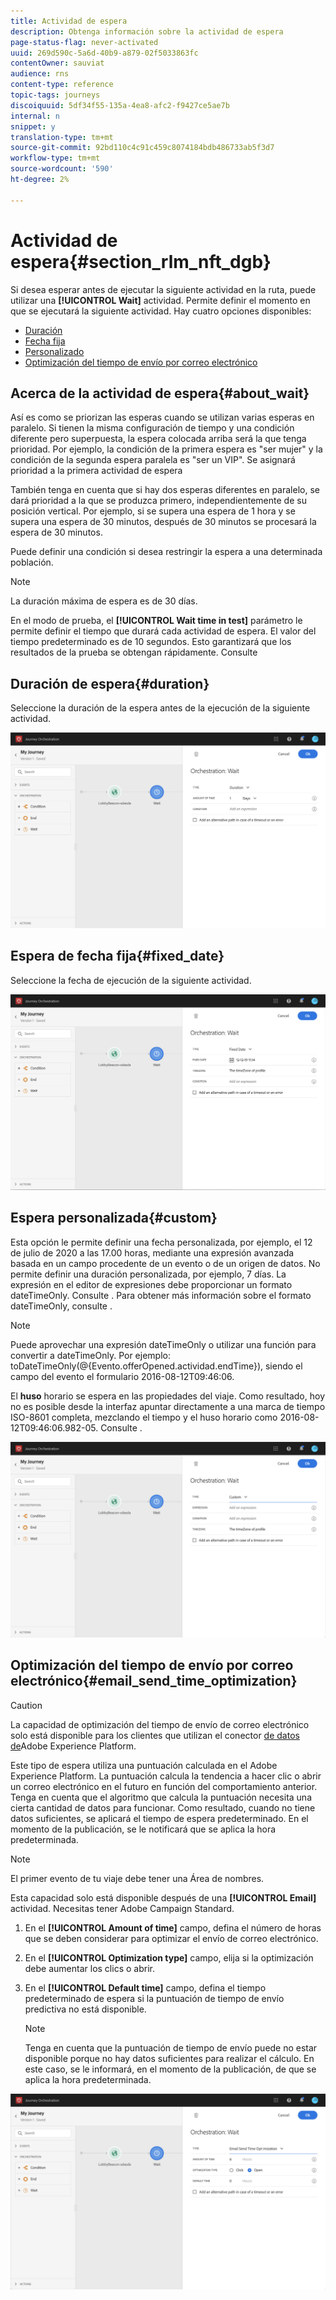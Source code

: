 ```yaml
---
title: Actividad de espera
description: Obtenga información sobre la actividad de espera
page-status-flag: never-activated
uuid: 269d590c-5a6d-40b9-a879-02f5033863fc
contentOwner: sauviat
audience: rns
content-type: reference
topic-tags: journeys
discoiquuid: 5df34f55-135a-4ea8-afc2-f9427ce5ae7b
internal: n
snippet: y
translation-type: tm+mt
source-git-commit: 92bd110c4c91c459c8074184bdb486733ab5f3d7
workflow-type: tm+mt
source-wordcount: '590'
ht-degree: 2%

---
```



# Actividad de espera{#section_rlm_nft_dgb}

Si desea esperar antes de ejecutar la siguiente actividad en la ruta, puede utilizar una **[!UICONTROL Wait]** actividad. Permite definir el momento en que se ejecutará la siguiente actividad. Hay cuatro opciones disponibles:

* [Duración](#duration)
* [Fecha fija](#fixed_date)
* [Personalizado](#custom)
* [Optimización del tiempo de envío por correo electrónico](#email_send_time_optimization)

## Acerca de la actividad de espera{#about_wait}

Así es como se priorizan las esperas cuando se utilizan varias esperas en paralelo. Si tienen la misma configuración de tiempo y una condición diferente pero superpuesta, la espera colocada arriba será la que tenga prioridad. Por ejemplo, la condición de la primera espera es &quot;ser mujer&quot; y la condición de la segunda espera paralela es &quot;ser un VIP&quot;. Se asignará prioridad a la primera actividad de espera

También tenga en cuenta que si hay dos esperas diferentes en paralelo, se dará prioridad a la que se produzca primero, independientemente de su posición vertical. Por ejemplo, si se supera una espera de 1 hora y se supera una espera de 30 minutos, después de 30 minutos se procesará la espera de 30 minutos.

Puede definir una condición si desea restringir la espera a una determinada población.

>[!NOTE]
>
>La duración máxima de espera es de 30 días.
>
>En el modo de prueba, el **[!UICONTROL Wait time in test]** parámetro le permite definir el tiempo que durará cada actividad de espera. El valor del tiempo predeterminado es de 10 segundos. Esto garantizará que los resultados de la prueba se obtengan rápidamente. Consulte [](../building-journeys/testing-the-journey.md)

## Duración de espera{#duration}

Seleccione la duración de la espera antes de la ejecución de la siguiente actividad.

![](../assets/journey55.png)

## Espera de fecha fija{#fixed_date}

Seleccione la fecha de ejecución de la siguiente actividad.

![](../assets/journey56.png)

## Espera personalizada{#custom}

Esta opción le permite definir una fecha personalizada, por ejemplo, el 12 de julio de 2020 a las 17.00 horas, mediante una expresión avanzada basada en un campo procedente de un evento o de un origen de datos. No permite definir una duración personalizada, por ejemplo, 7 días. La expresión en el editor de expresiones debe proporcionar un formato dateTimeOnly. Consulte [](../expression/expressionadvanced.md). Para obtener más información sobre el formato dateTimeOnly, consulte [](../expression/data-types.md).

>[!NOTE]
>
>Puede aprovechar una expresión dateTimeOnly o utilizar una función para convertir a dateTimeOnly. Por ejemplo: toDateTimeOnly(@{Evento.offerOpened.actividad.endTime}), siendo el campo del evento el formulario 2016-08-12T09:46:06.
>
>El **huso** horario se espera en las propiedades del viaje. Como resultado, hoy no es posible desde la interfaz apuntar directamente a una marca de tiempo ISO-8601 completa, mezclando el tiempo y el huso horario como 2016-08-12T09:46:06.982-05. Consulte [](../building-journeys/timezone-management.md).

![](../assets/journey57.png)

## Optimización del tiempo de envío por correo electrónico{#email_send_time_optimization}

>[!CAUTION]
>
>La capacidad de optimización del tiempo de envío de correo electrónico solo está disponible para los clientes que utilizan el conector [de datos de](https://docs.adobe.com/content/help/en/campaign-standard/using/developing/mapping-campaign-and-aep-data/aep-about-data-connector.html)Adobe Experience Platform.

Este tipo de espera utiliza una puntuación calculada en el Adobe Experience Platform. La puntuación calcula la tendencia a hacer clic o abrir un correo electrónico en el futuro en función del comportamiento anterior. Tenga en cuenta que el algoritmo que calcula la puntuación necesita una cierta cantidad de datos para funcionar. Como resultado, cuando no tiene datos suficientes, se aplicará el tiempo de espera predeterminado. En el momento de la publicación, se le notificará que se aplica la hora predeterminada.

>[!NOTE]
>
>El primer evento de tu viaje debe tener una Área de nombres.
>
>Esta capacidad solo está disponible después de una **[!UICONTROL Email]** actividad. Necesitas tener Adobe Campaign Standard.

1. En el **[!UICONTROL Amount of time]** campo, defina el número de horas que se deben considerar para optimizar el envío de correo electrónico.
1. En el **[!UICONTROL Optimization type]** campo, elija si la optimización debe aumentar los clics o abrir.
1. En el **[!UICONTROL Default time]** campo, defina el tiempo predeterminado de espera si la puntuación de tiempo de envío predictiva no está disponible.

   >[!NOTE]
   >
   >Tenga en cuenta que la puntuación de tiempo de envío puede no estar disponible porque no hay datos suficientes para realizar el cálculo. En este caso, se le informará, en el momento de la publicación, de que se aplica la hora predeterminada.

![](../assets/journey57bis.png)
